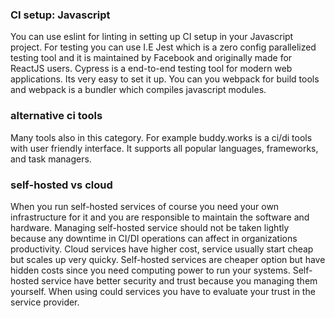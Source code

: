 ### CI setup: Javascript
You can use eslint for linting in setting up CI setup in your Javascript project. 
For testing you can use I.E Jest which is a zero config parallelized testing tool and it is maintained by Facebook and originally made for ReactJS users. Cypress is a end-to-end testing tool for modern web applications. Its very easy to set it up.
You can you webpack for build tools and webpack is a bundler which compiles javascript modules. 

### alternative ci tools
Many tools also in this category. For example buddy.works is a ci/di tools with user friendly interface. It supports all popular languages, frameworks, and task managers. 
### self-hosted vs cloud
When you run self-hosted services of course you need your own infrastructure for it and you are responsible to maintain the software and hardware. Managing self-hosted service should not be taken lightly because any downtime in CI/DI operations can affect in organizations productivity. 
Cloud services have higher cost, service usually start cheap but scales up very quicky. Self-hosted services are cheaper option but have hidden costs since you need computing power to run your systems. 
Self-hosted service have better security and trust because you managing them yourself. When using could services you have to evaluate your trust in the service provider. 
